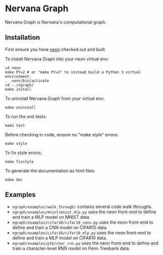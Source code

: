 # Nervana Graph

Nervana Graph is Nervana's computational graph.

## Installation

First ensure you have [neon](https://github.com/NervanaSystems/neon) checked out and built.

To install Nervana Graph into your neon virtual env:

```
cd neon
make PY=2 # or "make PY=3" to instead build a Python 3 virtual environment.
. .venv/bin/activate
cd ../ngraph/
make install
```

To uninstall Nervana Graph from your virtual env:
```
make uninstall
```

To run the unit tests:
```
make test
```

Before checking in code, ensure no "make style" errors:
```
make style
```

To fix style errors:
```
make fixstyle
```

To generate the documentation as html files:
```
make doc
```

## Examples

* ``ngraph/examples/walk_through/`` contains several code walk throughs.
* ``ngraph/examples/mnist/mnist_mlp.py`` uses the neon front-end to define and train a MLP model on MNIST data.
* ``ngraph/examples/cifar10/cifar10_conv.py`` uses the neon front-end to define and train a CNN model on CIFAR10 data.
* ``ngraph/examples/cifar10/cifar10_mlp.py`` uses the neon front-end to define and train a MLP model on CIFAR10 data.
* ``ngraph/examples/ptb/char_rnn.py`` uses the neon front-end to define and train a character-level RNN model on Penn Treebank data.